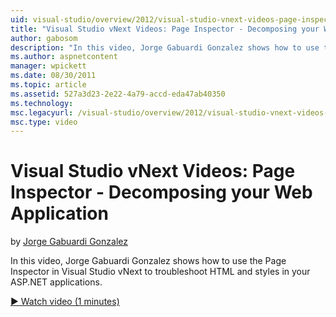 ```yaml
---
uid: visual-studio/overview/2012/visual-studio-vnext-videos-page-inspector-decomposing-your-web-application
title: "Visual Studio vNext Videos: Page Inspector - Decomposing your Web Application | Microsoft Docs"
author: gabosom
description: "In this video, Jorge Gabuardi Gonzalez shows how to use the Page Inspector in Visual Studio vNext to troubleshoot HTML and styles in your ASP.NET application..."
ms.author: aspnetcontent
manager: wpickett
ms.date: 08/30/2011
ms.topic: article
ms.assetid: 527a3d23-2e22-4a79-accd-eda47ab40350
ms.technology: 
msc.legacyurl: /visual-studio/overview/2012/visual-studio-vnext-videos-page-inspector-decomposing-your-web-application
msc.type: video
---
```

Visual Studio vNext Videos: Page Inspector - Decomposing your Web Application
====================
by [Jorge Gabuardi Gonzalez](https://github.com/gabosom)

In this video, Jorge Gabuardi Gonzalez shows how to use the Page Inspector in Visual Studio vNext to troubleshoot HTML and styles in your ASP.NET applications.

[&#9654; Watch video (1 minutes)](https://channel9.msdn.com/Blogs/ASP-NET-Site-Videos/visual-studio-vnext-videos-page-inspector-decomposing-your-web-application)
